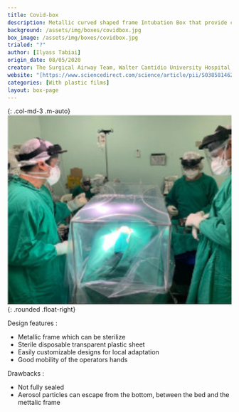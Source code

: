 ```yaml
---
title: Covid-box
description: Metallic curved shaped frame Intubation Box that provide customizable assistant access ports.
background: /assets/img/boxes/covidbox.jpg
box_image: /assets/img/boxes/covidbox.jpg
trialed: "?"
author: [Ilyass Tabiai]
origin_date: 08/05/2020
creator: The Surgical Airway Team, Walter Cantídio University Hospital, Ceara, Brazil
website: "[https://www.sciencedirect.com/science/article/pii/S038581462030119X?via%3Dihub](https://www.sciencedirect.com/science/article/pii/S038581462030119X?via%3Dihub)"
categories: [With plastic films]
layout: box-page
---
```


{: .col-md-3 .m-auto}
![alt text](/assets/img/boxes/covidbox.jpg)
{: .rounded .float-right}
<br />

Design features :
* Metallic frame which can be sterilize
* Sterile disposable transparent plastic sheet
* Easily customizable designs for local adaptation
* Good mobility of the operators hands


Drawbacks :
* Not fully sealed
* Aerosol particles can escape from the bottom, between the bed and the mettalic frame


